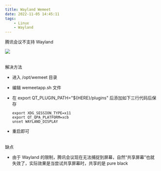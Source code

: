 ```yaml
---
title: Wayland Wemeet
date: 2022-11-05 14:45:11
tags:
	- Linux
	- Wayland
---
```


腾讯会议不支持 Wayland

<img src="/pictures/wayland-wemeet/2022-04-19-13-25-31屏幕截图.png"/>


###### 

解决方法


- 进入 /opt/wemeet 目录
- 编辑 wemeetapp.sh 文件
- 在 export QT_PLUGIN_PATH="${HERE}/plugins" 后添加如下三行代码后保存
	
	```
	export XDG_SESSION_TYPE=x11
	export QT_QPA_PLATFORM=xcb
	unset WAYLAND_DISPLAY
	```

- 重启即可
	

###### 

缺点

- 由于 Wayland 的限制，腾讯会议现在无法捕捉到屏幕，自然“共享屏幕”也就失效了，实际效果是当尝试共享屏幕时，共享的是 pure black






